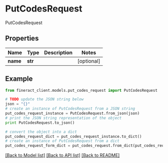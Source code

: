 # PutCodesRequest

PutCodesRequest

## Properties

Name | Type | Description | Notes
------------ | ------------- | ------------- | -------------
**name** | **str** |  | [optional] 

## Example

```python
from fineract_client.models.put_codes_request import PutCodesRequest

# TODO update the JSON string below
json = "{}"
# create an instance of PutCodesRequest from a JSON string
put_codes_request_instance = PutCodesRequest.from_json(json)
# print the JSON string representation of the object
print PutCodesRequest.to_json()

# convert the object into a dict
put_codes_request_dict = put_codes_request_instance.to_dict()
# create an instance of PutCodesRequest from a dict
put_codes_request_form_dict = put_codes_request.from_dict(put_codes_request_dict)
```
[[Back to Model list]](../README.md#documentation-for-models) [[Back to API list]](../README.md#documentation-for-api-endpoints) [[Back to README]](../README.md)


